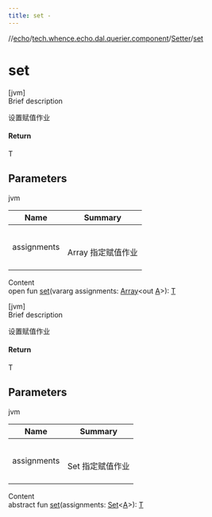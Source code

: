 ```yaml
---
title: set -
---
```

//[echo](../../index.md)/[tech.whence.echo.dal.querier.component](../index.md)/[Setter](index.md)/[set](set.md)



# set  
[jvm]  
Brief description  


设置赋值作业



#### Return  


T



## Parameters  
  
jvm  
  
|  Name|  Summary| 
|---|---|
| assignments| <br><br>Array<out A> 指定赋值作业<br><br>
  
  
Content  
open fun [set](set.md)(vararg assignments: [Array](https://kotlinlang.org/api/latest/jvm/stdlib/kotlin/-array/index.html)<out [A](index.md)>): [T](index.md)  


[jvm]  
Brief description  


设置赋值作业



#### Return  


T



## Parameters  
  
jvm  
  
|  Name|  Summary| 
|---|---|
| assignments| <br><br>Set<A> 指定赋值作业<br><br>
  
  
Content  
abstract fun [set](set.md)(assignments: [Set](https://kotlinlang.org/api/latest/jvm/stdlib/kotlin.collections/-set/index.html)<[A](index.md)>): [T](index.md)  




